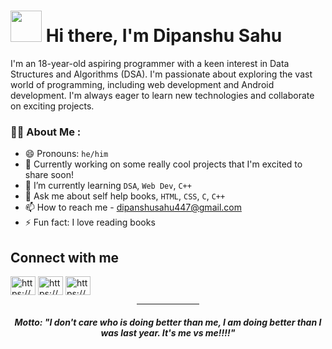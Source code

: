 <h1><img src="https://slackmojis.com/emojis/60881-meow_attention/download" width="50"/> Hi there, I'm Dipanshu Sahu </h1>
I'm an 18-year-old aspiring programmer with a keen interest in Data Structures and Algorithms (DSA). I'm passionate about exploring the vast world of programming, including web development and Android development. I'm always eager to learn new technologies and collaborate on exciting projects.


### 👨‍💻 About Me :
- 😄 Pronouns: `he/him`<br>
- 🔭 Currently working on some really cool projects that I'm excited to share soon! <br>
- 🌱 I’m currently learning `DSA`, `Web Dev`, `C++`<br>
- 💬 Ask me about self help books, `HTML`, `CSS`, `C`, `C++`<br>
- 📫 How to reach me - dipanshusahu447@gmail.com<br>
- ⚡ Fun fact: I love reading books<br>

## Connect with me 
<div>
<a href="https://x.com/dipanshuu_sahu" target="blank"><img align="center" src="https://raw.githubusercontent.com/rahuldkjain/github-profile-readme-generator/master/src/images/icons/Social/twitter.svg" alt="https://x.com/dipanshuu_sahu" height="30" width="40" /></a>
<a href="https://www.linkedin.com/in/dipanshu-sahu/" target="blank"><img align="center" src="https://raw.githubusercontent.com/rahuldkjain/github-profile-readme-generator/master/src/images/icons/Social/linked-in-alt.svg" alt="https://www.linkedin.com/in/dipanshu-sahu/" height="30" width="40" /></a>
<a href="https://www.instagram.com/dipanshuu447/" target="blank"><img align="center" src="https://raw.githubusercontent.com/rahuldkjain/github-profile-readme-generator/master/src/images/icons/Social/instagram.svg" alt="https://www.instagram.com/dipanshuu447/" height="30" width="40" /></a>
<!-- <a href="https://discord.gg/dipanshuu" target="blank"><img align="center" src="https://raw.githubusercontent.com/rahuldkjain/github-profile-readme-generator/master/src/images/icons/Social/discord.svg" alt="dipanshuu" height="30" width="40" /></a> -->
</div>
<div align="center">
<hr / width="100px">
  <h4><i>Motto: "I don't care who is doing better than me, I am doing better than I was last year. It's me vs me!!!!"</i></h4>
</div>
